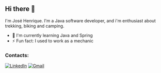 ## Hi there 👋

I'm José Henrique. I'm a Java software developer, and i'm enthusiast about trekking, biking and camping.

  - 🌱 I'm currently learning Java and Spring
  - ⚡ Fun fact: I used to work as a mechanic

### Contacts:

[![LinkedIn](https://img.shields.io/badge/Linkedin-0077B5?style=for-the-badge&logo=linkedin&logoColor=white)](https://www.linkedin.com/in/josehenriquepg/) [![Gmail](https://img.shields.io/badge/Gmail-D14836?style=for-the-badge&logo=gmail&logoColor=white&link=mailto:josehenriquepgomes@gmail.com)](mailto:josehenriquepgomes@gmail.com)
